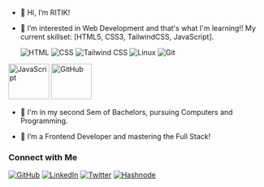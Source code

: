 - 👋 Hi, I’m RITIK!
- 👀 I’m interested in Web Development and that's what I'm learning!! My current skillset: [HTML5, CSS3, TailwindCSS, JavaScript].

    ![HTML](https://img.shields.io/badge/-HTML-E34F26?style=for-the-badge&logo=html5&logoColor=white(https://camo.githubusercontent.com/4c31cabd8b3aa138d55adcf0a5415e5f71f38f4f5eb0ef7312ef675077834b8d/68747470733a2f2f736b696c6c69636f6e732e6465762f69636f6e733f693d68746d6c))
![CSS](https://img.shields.io/badge/-CSS-1572B6?style=for-the-badge&logo=css3&logoColor=white)
![Tailwind CSS](https://img.shields.io/badge/-Tailwind_CSS-38B2AC?style=for-the-badge&logo=tailwind-css&logoColor=white)
![Linux](https://img.shields.io/badge/-Linux-000000?style=for-the-badge&logo=linux&logoColor=white)
![Git](https://img.shields.io/badge/-Git-F05032?style=for-the-badge&logo=git&logoColor=white)
<div>
      <img src="https://camo.githubusercontent.com/0418a2bf25601cc5d8fae74f654b10d5734360ff2b1bb3b2fea4bb086baf5586/68747470733a2f2f74656368737461636b2d67656e657261746f722e76657263656c2e6170702f6a732d69636f6e2e737667" alt="JavaScript" width="80" height="70">
      <img src="https://camo.githubusercontent.com/19cf1f6246a55a20a2fc585c1517827a55ab59b18a5306974f54a5b6f4e35fc9/68747470733a2f2f74656368737461636b2d67656e657261746f722e76657263656c2e6170702f6769746875622d69636f6e2e737667" alt="GitHub" width="80" height="70">
  </div>
  
- 🌱 I'm in my second Sem of Bachelors, pursuing Computers and Programming. 

- 🚀 I’m a Frontend Developer and mastering the Full Stack!

### Connect with Me

[![GitHub](https://img.shields.io/badge/-GitHub-181717?style=for-the-badge&logo=github&logoColor=white)](https://github.com/RITIK-coder-1)
[![LinkedIn](https://img.shields.io/badge/-LinkedIn-0077B5?style=for-the-badge&logo=linkedin&logoColor=white)](https://www.linkedin.com/in/ritik-mahapatra)
[![Twitter](https://img.shields.io/badge/-Twitter-1DA1F2?style=for-the-badge&logo=twitter&logoColor=white)](https://twitter.com/@_R_T_K__)
[![Hashnode](https://img.shields.io/badge/Hashnode-%23FFA500?style=for-the-badge&logo=hashnode&logoColor=white)](https://hashnode.com/@Ritik111)

